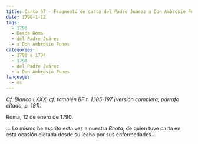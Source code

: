 ```yaml
---
title: Carta 67 - Fragmento de carta del Padre Juárez a Don Ambrosio Funes (Roma, 12 de enero de 1790).
date: 1790-1-12
tags:
  - 1790
  - Desde Roma
  - del Padre Juárez
  - a Don Ambrosio Funes
categories:
  - 1790 a 1794
  - 1790
  - del Padre Juárez
  - a Don Ambrosio Funes
language:
  - es
---
```

_Cf. Blanco LXXX; cf. también BF t. 1,185-197 (versión completa; párrafo citado, p. 191)._

Roma, 12 de enero de 1790.

... Lo mismo he escrito esta vez a nuestra _Beata_, de quien tuve carta en esta ocasión dictada desde su lecho por sus enfermedades...
